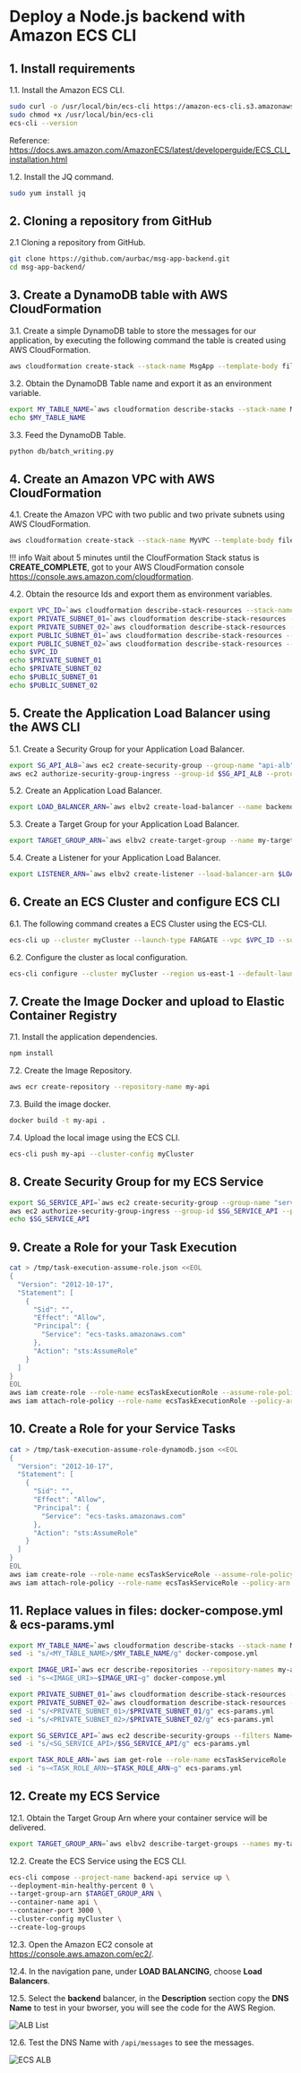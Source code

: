 # Deploy a Node.js backend with Amazon ECS CLI

## 1. Install requirements

1.1\. Install the Amazon ECS CLI.

``` bash
sudo curl -o /usr/local/bin/ecs-cli https://amazon-ecs-cli.s3.amazonaws.com/ecs-cli-linux-amd64-latest
sudo chmod +x /usr/local/bin/ecs-cli
ecs-cli --version
```

Reference: https://docs.aws.amazon.com/AmazonECS/latest/developerguide/ECS_CLI_installation.html

1.2\. Install the JQ command.

``` bash
sudo yum install jq
```

## 2. Cloning a repository from GitHub

2.1 Cloning a repository from GitHub.

``` bash
git clone https://github.com/aurbac/msg-app-backend.git
cd msg-app-backend/
```

## 3. Create a DynamoDB table with AWS CloudFormation

3.1\. Create a simple DynamoDB table to store the messages for our application, by executing the following command the table is created using AWS CloudFormation.

``` bash
aws cloudformation create-stack --stack-name MsgApp --template-body file://db/msg-app-dynamodb.json --parameters ParameterKey=BillOnDemand,ParameterValue=true ParameterKey=ReadCapacityUnits,ParameterValue=5 ParameterKey=WriteCapacityUnits,ParameterValue=10
```

3.2\. Obtain the DynamoDB Table name and export it as an environment variable.

``` bash
export MY_TABLE_NAME=`aws cloudformation describe-stacks --stack-name MsgApp | jq '.Stacks[0].Outputs[0].OutputValue' | tr -d \"`
echo $MY_TABLE_NAME
```

3.3\. Feed the DynamoDB Table.

``` bash
python db/batch_writing.py
```

## 4. Create an Amazon VPC with AWS CloudFormation

4.1\. Create the Amazon VPC with two public and two private subnets using AWS CloudFormation.

``` bash
aws cloudformation create-stack --stack-name MyVPC --template-body file://vpc/AURBAC-VPC-Public-And-Private.json --parameters ParameterKey=VpcCidrBlock,ParameterValue=10.1.0.0/16 ParameterKey=VpcCidrBlockPrivateSubnet01,ParameterValue=10.1.2.0/24 ParameterKey=VpcCidrBlockPrivateSubnet02,ParameterValue=10.1.3.0/24 ParameterKey=VpcCidrBlockPublicSubnet01,ParameterValue=10.1.0.0/24 ParameterKey=VpcCidrBlockPublicSubnet02,ParameterValue=10.1.1.0/24
```

!!! info
    Wait about 5 minutes until the CloufFormation Stack status is **CREATE_COMPLETE**, got to your AWS CloudFormation console https://console.aws.amazon.com/cloudformation.

4.2\. Obtain the resource Ids and export them as environment variables.

``` bash
export VPC_ID=`aws cloudformation describe-stack-resources --stack-name MyVPC --logical-resource-id Vpc | jq '.StackResources[0].PhysicalResourceId' | tr -d \"`
export PRIVATE_SUBNET_01=`aws cloudformation describe-stack-resources --stack-name MyVPC --logical-resource-id PrivateSubnet01 | jq '.StackResources[0].PhysicalResourceId' | tr -d \"`
export PRIVATE_SUBNET_02=`aws cloudformation describe-stack-resources --stack-name MyVPC --logical-resource-id PrivateSubnet02 | jq '.StackResources[0].PhysicalResourceId' | tr -d \"`
export PUBLIC_SUBNET_01=`aws cloudformation describe-stack-resources --stack-name MyVPC --logical-resource-id PublicSubnet01 | jq '.StackResources[0].PhysicalResourceId' | tr -d \"`
export PUBLIC_SUBNET_02=`aws cloudformation describe-stack-resources --stack-name MyVPC --logical-resource-id PublicSubnet02 | jq '.StackResources[0].PhysicalResourceId' | tr -d \"`
echo $VPC_ID
echo $PRIVATE_SUBNET_01
echo $PRIVATE_SUBNET_02
echo $PUBLIC_SUBNET_01
echo $PUBLIC_SUBNET_02
```

## 5. Create the Application Load Balancer using the AWS CLI

5.1\. Create a Security Group for your Application Load Balancer.

``` bash
export SG_API_ALB=`aws ec2 create-security-group --group-name "api-alb" --description "ALB Security Group" --vpc-id $VPC_ID | jq '.GroupId' | tr -d \"`
aws ec2 authorize-security-group-ingress --group-id $SG_API_ALB --protocol tcp --port 80 --cidr 0.0.0.0/0
```

5.2\. Create an Application Load Balancer.

``` bash
export LOAD_BALANCER_ARN=`aws elbv2 create-load-balancer --name backend-api --type application --security-groups $SG_API_ALB --subnets $PUBLIC_SUBNET_01 $PUBLIC_SUBNET_02 | jq '.LoadBalancers[0].LoadBalancerArn' | tr -d \"`
```

5.3\. Create a Target Group for your Application Load Balancer.

``` bash
export TARGET_GROUP_ARN=`aws elbv2 create-target-group --name my-target-alb --protocol HTTP --port 80 --health-check-protocol HTTP --health-check-path /api --vpc-id $VPC_ID --target-type ip | jq '.TargetGroups[0].TargetGroupArn' | tr -d \"`
```

5.4\. Create a Listener for your Application Load Balancer.

``` bash
export LISTENER_ARN=`aws elbv2 create-listener --load-balancer-arn $LOAD_BALANCER_ARN --protocol HTTP --port 80 --default-actions Type=forward,TargetGroupArn=$TARGET_GROUP_ARN | jq '.Listeners[0].ListenerArn' | tr -d \"`
```

## 6. Create an ECS Cluster and configure ECS CLI

6.1\. The following command creates a ECS Cluster using the ECS-CLI.

``` bash
ecs-cli up --cluster myCluster --launch-type FARGATE --vpc $VPC_ID --subnets $PRIVATE_SUBNET_01,$PRIVATE_SUBNET_02
```

6.2\. Configure the cluster as local configuration.

``` bash
ecs-cli configure --cluster myCluster --region us-east-1 --default-launch-type FARGATE --config-name myCluster
```

## 7. Create the Image Docker and upload to Elastic Container Registry

7.1\. Install the application dependencies.

``` bash
npm install
```

7.2\. Create the Image Repository.

``` bash
aws ecr create-repository --repository-name my-api
```

7.3\. Build the image docker.

``` bash
docker build -t my-api .
```

7.4\. Upload the local image using the ECS CLI.

``` bash
ecs-cli push my-api --cluster-config myCluster
```

## 8. Create Security Group for my ECS Service

``` bash
export SG_SERVICE_API=`aws ec2 create-security-group --group-name "service-api" --description "My security group for API" --vpc-id $VPC_ID | jq '.GroupId' | tr -d \"`
aws ec2 authorize-security-group-ingress --group-id $SG_SERVICE_API --protocol tcp --port 3000 --cidr 0.0.0.0/0
echo $SG_SERVICE_API
```

## 9. Create a Role for your Task Execution

``` bash
cat > /tmp/task-execution-assume-role.json <<EOL
{
  "Version": "2012-10-17",
  "Statement": [
    {
      "Sid": "",
      "Effect": "Allow",
      "Principal": {
        "Service": "ecs-tasks.amazonaws.com"
      },
      "Action": "sts:AssumeRole"
    }
  ]
}
EOL
aws iam create-role --role-name ecsTaskExecutionRole --assume-role-policy-document file:///tmp/task-execution-assume-role.json
aws iam attach-role-policy --role-name ecsTaskExecutionRole --policy-arn arn:aws:iam::aws:policy/service-role/AmazonECSTaskExecutionRolePolicy
```

## 10. Create a Role for your Service Tasks

``` bash
cat > /tmp/task-execution-assume-role-dynamodb.json <<EOL
{
  "Version": "2012-10-17",
  "Statement": [
    {
      "Sid": "",
      "Effect": "Allow",
      "Principal": {
        "Service": "ecs-tasks.amazonaws.com"
      },
      "Action": "sts:AssumeRole"
    }
  ]
}
EOL
aws iam create-role --role-name ecsTaskServiceRole --assume-role-policy-document file:///tmp/task-execution-assume-role-dynamodb.json
aws iam attach-role-policy --role-name ecsTaskServiceRole --policy-arn arn:aws:iam::aws:policy/AmazonDynamoDBReadOnlyAccess
```

## 11. Replace values in files: docker-compose.yml & ecs-params.yml

``` bash
export MY_TABLE_NAME=`aws cloudformation describe-stacks --stack-name MsgApp | jq '.Stacks[0].Outputs[0].OutputValue' | tr -d \"`
sed -i "s/<MY_TABLE_NAME>/$MY_TABLE_NAME/g" docker-compose.yml
```

``` bash
export IMAGE_URI=`aws ecr describe-repositories --repository-names my-api| jq '.repositories[0].repositoryUri' | tr -d \"`
sed -i "s~<IMAGE_URI>~$IMAGE_URI~g" docker-compose.yml
```

``` bash
export PRIVATE_SUBNET_01=`aws cloudformation describe-stack-resources --stack-name MyVPC --logical-resource-id PrivateSubnet01 | jq '.StackResources[0].PhysicalResourceId' | tr -d \"`
export PRIVATE_SUBNET_02=`aws cloudformation describe-stack-resources --stack-name MyVPC --logical-resource-id PrivateSubnet02 | jq '.StackResources[0].PhysicalResourceId' | tr -d \"`
sed -i "s/<PRIVATE_SUBNET_01>/$PRIVATE_SUBNET_01/g" ecs-params.yml
sed -i "s/<PRIVATE_SUBNET_02>/$PRIVATE_SUBNET_02/g" ecs-params.yml
```

``` bash
export SG_SERVICE_API=`aws ec2 describe-security-groups --filters Name=group-name,Values=service-api | jq '.SecurityGroups[0].GroupId' | tr -d \"`
sed -i "s/<SG_SERVICE_API>/$SG_SERVICE_API/g" ecs-params.yml
```

``` bash
export TASK_ROLE_ARN=`aws iam get-role --role-name ecsTaskServiceRole | jq '.Role.Arn' | tr -d \"`
sed -i "s~<TASK_ROLE_ARN>~$TASK_ROLE_ARN~g" ecs-params.yml
```

## 12. Create my ECS Service

12.1\. Obtain the Target Group Arn where your container service will be delivered.

``` bash
export TARGET_GROUP_ARN=`aws elbv2 describe-target-groups --names my-target-alb | jq '.TargetGroups[0].TargetGroupArn' | tr -d \"`
```

12.2\. Create the ECS Service using the ECS CLI.

``` bash
ecs-cli compose --project-name backend-api service up \
--deployment-min-healthy-percent 0 \
--target-group-arn $TARGET_GROUP_ARN \
--container-name api \
--container-port 3000 \
--cluster-config myCluster \
--create-log-groups
```
12.3\. Open the Amazon EC2 console at https://console.aws.amazon.com/ec2/.

12.4\. In the navigation pane, under **LOAD BALANCING**, choose **Load Balancers**.

12.5\. Select the **backend** balancer, in the **Description** section copy the **DNS Name** to test in your bworser, you will see the code for the AWS Region.

![ALB List](images2/alb-list.png)

12.6\. Test the DNS Name with `/api/messages` to see the messages.

![ECS ALB](images2/ecs-alb.png)